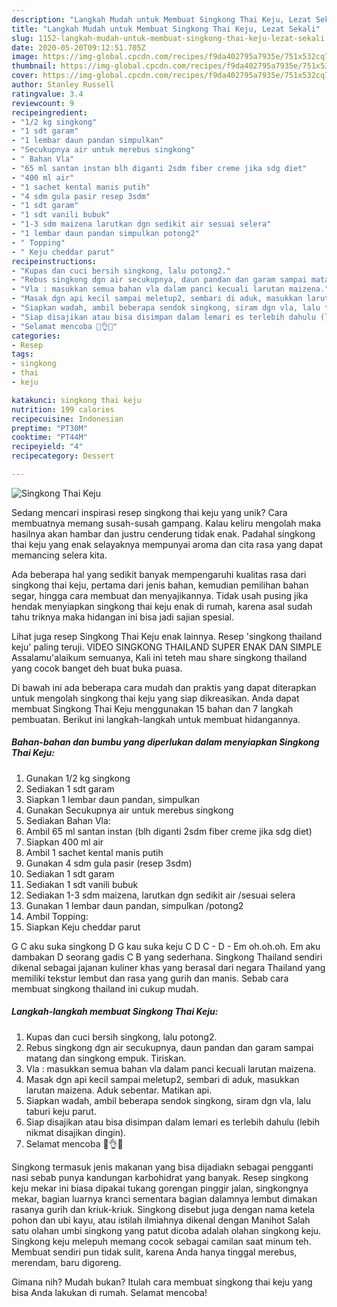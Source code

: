 ```yaml
---
description: "Langkah Mudah untuk Membuat Singkong Thai Keju, Lezat Sekali"
title: "Langkah Mudah untuk Membuat Singkong Thai Keju, Lezat Sekali"
slug: 1152-langkah-mudah-untuk-membuat-singkong-thai-keju-lezat-sekali
date: 2020-05-20T09:12:51.705Z
image: https://img-global.cpcdn.com/recipes/f9da402795a7935e/751x532cq70/singkong-thai-keju-foto-resep-utama.jpg
thumbnail: https://img-global.cpcdn.com/recipes/f9da402795a7935e/751x532cq70/singkong-thai-keju-foto-resep-utama.jpg
cover: https://img-global.cpcdn.com/recipes/f9da402795a7935e/751x532cq70/singkong-thai-keju-foto-resep-utama.jpg
author: Stanley Russell
ratingvalue: 3.4
reviewcount: 9
recipeingredient:
- "1/2 kg singkong"
- "1 sdt garam"
- "1 lembar daun pandan simpulkan"
- "Secukupnya air untuk merebus singkong"
- " Bahan Vla"
- "65 ml santan instan blh diganti 2sdm fiber creme jika sdg diet"
- "400 ml air"
- "1 sachet kental manis putih"
- "4 sdm gula pasir resep 3sdm"
- "1 sdt garam"
- "1 sdt vanili bubuk"
- "1-3 sdm maizena larutkan dgn sedikit air sesuai selera"
- "1 lembar daun pandan simpulkan potong2"
- " Topping"
- " Keju cheddar parut"
recipeinstructions:
- "Kupas dan cuci bersih singkong, lalu potong2."
- "Rebus singkong dgn air secukupnya, daun pandan dan garam sampai matang dan singkong empuk. Tiriskan."
- "Vla : masukkan semua bahan vla dalam panci kecuali larutan maizena."
- "Masak dgn api kecil sampai meletup2, sembari di aduk, masukkan larutan maizena. Aduk sebentar. Matikan api."
- "Siapkan wadah, ambil beberapa sendok singkong, siram dgn vla, lalu taburi keju parut."
- "Siap disajikan atau bisa disimpan dalam lemari es terlebih dahulu (lebih nikmat disajikan dingin)."
- "Selamat mencoba 💙👌😋"
categories:
- Resep
tags:
- singkong
- thai
- keju

katakunci: singkong thai keju 
nutrition: 199 calories
recipecuisine: Indonesian
preptime: "PT30M"
cooktime: "PT44M"
recipeyield: "4"
recipecategory: Dessert

---
```



![Singkong Thai Keju](https://img-global.cpcdn.com/recipes/f9da402795a7935e/751x532cq70/singkong-thai-keju-foto-resep-utama.jpg)

Sedang mencari inspirasi resep singkong thai keju yang unik? Cara membuatnya memang susah-susah gampang. Kalau keliru mengolah maka hasilnya akan hambar dan justru cenderung tidak enak. Padahal singkong thai keju yang enak selayaknya mempunyai aroma dan cita rasa yang dapat memancing selera kita.

Ada beberapa hal yang sedikit banyak mempengaruhi kualitas rasa dari singkong thai keju, pertama dari jenis bahan, kemudian pemilihan bahan segar, hingga cara membuat dan menyajikannya. Tidak usah pusing jika hendak menyiapkan singkong thai keju enak di rumah, karena asal sudah tahu triknya maka hidangan ini bisa jadi sajian spesial.

Lihat juga resep Singkong Thai Keju enak lainnya. Resep &#39;singkong thailand keju&#39; paling teruji. VIDEO SINGKONG THAILAND SUPER ENAK DAN SIMPLE Assalamu&#39;alaikum semuanya, Kali ini teteh mau share singkong thailand yang cocok banget deh buat buka puasa.


Di bawah ini ada beberapa cara mudah dan praktis yang dapat diterapkan untuk mengolah singkong thai keju yang siap dikreasikan. Anda dapat membuat Singkong Thai Keju menggunakan 15 bahan dan 7 langkah pembuatan. Berikut ini langkah-langkah untuk membuat hidangannya.

<!--inarticleads1-->

##### Bahan-bahan dan bumbu yang diperlukan dalam menyiapkan Singkong Thai Keju:

1. Gunakan 1/2 kg singkong
1. Sediakan 1 sdt garam
1. Siapkan 1 lembar daun pandan, simpulkan
1. Gunakan Secukupnya air untuk merebus singkong
1. Sediakan  Bahan Vla:
1. Ambil 65 ml santan instan (blh diganti 2sdm fiber creme jika sdg diet)
1. Siapkan 400 ml air
1. Ambil 1 sachet kental manis putih
1. Gunakan 4 sdm gula pasir (resep 3sdm)
1. Sediakan 1 sdt garam
1. Sediakan 1 sdt vanili bubuk
1. Sediakan 1-3 sdm maizena, larutkan dgn sedikit air /sesuai selera
1. Gunakan 1 lembar daun pandan, simpulkan /potong2
1. Ambil  Topping:
1. Siapkan  Keju cheddar parut


G C aku suka singkong D G kau suka keju C D C - D - Em oh.oh.oh. Em aku dambakan D seorang gadis C B yang sederhana. Singkong Thailand sendiri dikenal sebagai jajanan kuliner khas yang berasal dari negara Thailand yang memiliki tekstur lembut dan rasa yang gurih dan manis. Sebab cara membuat singkong thailand ini cukup mudah. 

<!--inarticleads2-->

##### Langkah-langkah membuat Singkong Thai Keju:

1. Kupas dan cuci bersih singkong, lalu potong2.
1. Rebus singkong dgn air secukupnya, daun pandan dan garam sampai matang dan singkong empuk. Tiriskan.
1. Vla : masukkan semua bahan vla dalam panci kecuali larutan maizena.
1. Masak dgn api kecil sampai meletup2, sembari di aduk, masukkan larutan maizena. Aduk sebentar. Matikan api.
1. Siapkan wadah, ambil beberapa sendok singkong, siram dgn vla, lalu taburi keju parut.
1. Siap disajikan atau bisa disimpan dalam lemari es terlebih dahulu (lebih nikmat disajikan dingin).
1. Selamat mencoba 💙👌😋


Singkong termasuk jenis makanan yang bisa dijadiakn sebagai pengganti nasi sebab punya kandungan karbohidrat yang banyak. Resep singkong keju mekar ini biasa dipakai tukang gorengan pinggir jalan, singkongnya mekar, bagian luarnya kranci sementara bagian dalamnya lembut dimakan rasanya gurih dan kriuk-kriuk. Singkong disebut juga dengan nama ketela pohon dan ubi kayu, atau istilah ilmiahnya dikenal dengan Manihot Salah satu olahan umbi singkong yang patut dicoba adalah olahan singkong keju. Singkong keju melepuh memang cocok sebagai camilan saat minum teh. Membuat sendiri pun tidak sulit, karena Anda hanya tinggal merebus, merendam, baru digoreng. 

Gimana nih? Mudah bukan? Itulah cara membuat singkong thai keju yang bisa Anda lakukan di rumah. Selamat mencoba!
